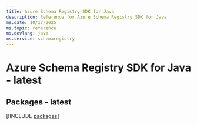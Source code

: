 ```yaml
---
title: Azure Schema Registry SDK for Java
description: Reference for Azure Schema Registry SDK for Java
ms.date: 10/17/2025
ms.topic: reference
ms.devlang: java
ms.service: schemaregistry
---
```

# Azure Schema Registry SDK for Java - latest
## Packages - latest
[!INCLUDE [packages](schema-registry-index.md)]